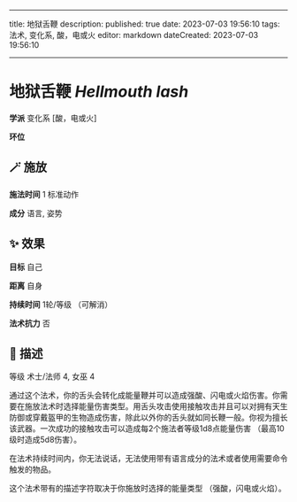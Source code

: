 
---
title: 地狱舌鞭
description: 
published: true
date: 2023-07-03 19:56:10
tags: 法术, 变化系, 酸，电或火
editor: markdown
dateCreated: 2023-07-03 19:56:10

---

# **地狱舌鞭** *Hellmouth lash*

**学派** 变化系 \[酸，电或火\] 

**环位** 

## 🪄 施放

**施法时间** 1 标准动作

**成分** 语言, 姿势

## ✨ 效果 

**目标** 自己 

**距离** 自身  

**持续时间** 1轮/等级 （可解消） 

**法术抗力** 否

## 📖 描述

等级              术士/法师 4, 女巫 4

通过这个法术，你的舌头会转化成能量鞭并可以造成强酸、闪电或火焰伤害。你需要在施放法术时选择能量伤害类型。用舌头攻击使用接触攻击并且可以对拥有天生防御或穿戴盔甲的生物造成伤害，除此以外你的舌头就如同长鞭一般。你视为擅长该武器。一次成功的接触攻击可以造成每2个施法者等级1d8点能量伤害 （最高10级时造成5d8伤害）。

在法术持续时间内，你无法说话，无法使用带有语言成分的法术或者使用需要命令触发的物品。

这个法术带有的描述字符取决于你施放时选择的能量类型 （强酸，闪电或火焰）。
    